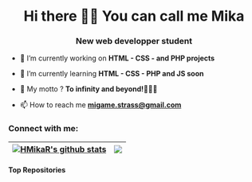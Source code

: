 <h1 align="center">Hi there 👋🏽 You can call me Mika</h1>
<h3 align="center">New web developper student</h3>



- 🔭 I’m currently working on **HTML - CSS - and PHP projects**

- 🌱 I’m currently learning **HTML - CSS - PHP and JS soon**

- 💭 My motto ? **To infinity and beyond!👨🏼‍🚀**

- 📫 How to reach me **migame.strass@gmail.com**

<h3 align="left">Connect with me:</h3>
<p align="left">
</p>

| <a href="https://github.com/HMikaR/github-readme-stats"><img align="center" src="https://github-readme-stats.vercel.app/api?username=HMikaR&show_icons=true&include_all_commits=true&theme=buefy&hide_border=true" alt="HMikaR's github stats" /></a> | <a href="https://github.com/HMikaR/github-readme-stats"><img align="center" src="https://github-readme-stats.vercel.app/api/top-langs/?username=HMikaR&layout=compact&theme=buefy&hide_border=true" /></a> |
| ------------- | ------------- |

#### Top Repositories



<br />
<br />
